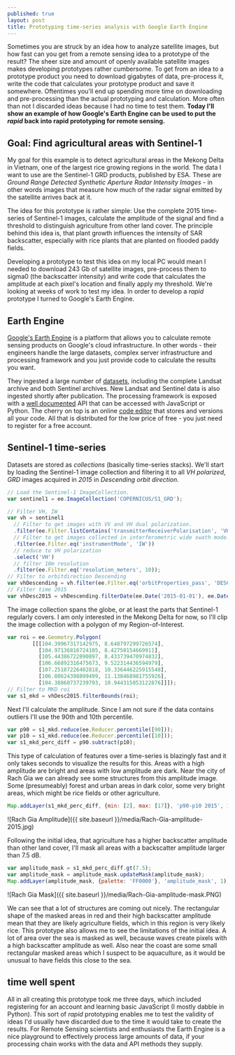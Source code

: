 ```yaml
---
published: true
layout: post
title: Prototyping time-series analysis with Google Earth Engine
---
```

Sometimes you are struck by an idea how to analyze satellite images, but how
fast can you get from a remote sensing idea to a prototype of the result?
The sheer size and amount of openly available satellite images makes
developing prototypes rather cumbersome. To get from an idea to a prototype
product you need to download gigabytes of data, pre-process it, write the code
that calculates your prototype product and save it somewhere.
Oftentimes you'll end up spending more time on downloading and pre-processing
than the actual prototyping and calculation. More often than not I discarded
ideas because I had no time to test them. **Today I'll show an example of how
Google's Earth Engine can be used to put the *rapid* back into rapid
prototyping for remote sensing.**


## Goal: Find agricultural areas with Sentinel-1

My goal for this example is to detect agricultural areas in the Mekong Delta in
Vietnam, one of the largest rice growing regions in the world. The data I want
to use are the Sentinel-1 GRD products, published by ESA. These are *Ground
Range Detected Synthetic Aperture Radar Intensity Images* - in other words images
that measure how much of the radar signal emitted by the satellite arrives back
at it.

The idea for this prototype is rather simple: Use the complete 2015 time-series
of Sentinel-1 images, calculate the amplitude of the signal and find a threshold
to distinguish agriculture from other land cover. The principle behind this idea
is, that plant growth influences the
intensity of SAR backscatter, especially with rice plants that are planted on
flooded paddy fields.

Developing a prototype to test this idea on my local PC would mean I needed to
download 243 Gb of satellite images, pre-process them to sigma0 (the backscatter
intensity) and write code that calculates the amplitude at each pixel's location
and finally apply my threshold. We're looking at weeks of work to test my idea.
In order to develop a *rapid* prototype I turned to Google's Earth Engine.

## Earth Engine

[Google's Earth Engine](https://earthengine.google.com) is a platform that allows
you to calculate remote sensing products on Google's cloud infrastructure. In
other words - their engineers handle the large datasets, complex server
infrastructure and processing framework and you just provide code to calculate
the results you want.

They ingested a large number of [datasets](https://earthengine.google.com/datasets/),
including the complete Landsat archive and both Sentinel archives. New Landsat and
Sentinel data is also ingested shortly after publication. The processing
framework is exposed with a [well documented](https://developers.google.com/earth-engine/)
API that can be accessed with JavaScript or Python. The cherry on top is an
online [code editor](https://code.earthengine.google.com/) that stores and versions all your code. All that is distributed for the low price of free - you just need to register for a free account.

## Sentinel-1 time-series

Datasets are stored as *collections* (basically time-series stacks). We'll start by loading the Sentinel-1 image collection and filtering it to all *VH polarized*, *GRD* images acquired in *2015* in *Descending orbit direction*.

```javascript
// Load the Sentinel-1 ImageCollection.
var sentinel1 = ee.ImageCollection('COPERNICUS/S1_GRD');

// Filter VH, IW
var vh = sentinel1
  // Filter to get images with VV and VH dual polarization.
  .filter(ee.Filter.listContains('transmitterReceiverPolarisation', 'VH'))
  // Filter to get images collected in interferometric wide swath mode.
  .filter(ee.Filter.eq('instrumentMode', 'IW'))
  // reduce to VH polarization
  .select('VH')
  // filter 10m resolution
  .filter(ee.Filter.eq('resolution_meters', 10));
// Filter to orbitdirection Descending
var vhDescending = vh.filter(ee.Filter.eq('orbitProperties_pass', 'DESCENDING'));
// Filter time 2015
var vhDesc2015 = vhDescending.filterDate(ee.Date('2015-01-01'), ee.Date('2015-12-31'));
```

The image collection spans the globe, or at least the parts that Sentinel-1 regularly covers. I am only interested in the Mekong Delta for now, so I'll clip the image collection with a polygon of my Region-of-Interest.

```javascript
var roi = ee.Geometry.Polygon(
        [[[104.39967317142975, 8.648797299726574],
          [104.97136816724105, 8.42750154669911],
          [105.44386722890897, 8.433739470974832],
          [106.66892316475673, 9.522314436594979],
          [107.25187226402818, 10.336446225915548],
          [106.80624398899499, 11.138468981755926],
          [104.38860737239793, 10.944315053122876]]]);
// Filter to MKD roi
var s1_mkd = vhDesc2015.filterBounds(roi);
```

Next I'll calculate the amplitude. Since I am not sure if the data contains outliers I'll use the 90th and 10th percentile.

```javascript
var p90 = s1_mkd.reduce(ee.Reducer.percentile([90]));
var p10 = s1_mkd.reduce(ee.Reducer.percentile([10]));
var s1_mkd_perc_diff = p90.subtract(p10);
```

This type of calculation of features over a time-series is blazingly fast and it only takes seconds to visualize the results for this. Areas with a high amplitude are bright and areas with low amplitude are dark. Near the city of Rach Gia we can already see some structures from this amplitude image. Some (presumeably) forest and urban areas in dark color, some very bright areas, which might be rice fields or other agriculture.

```javascript
Map.addLayer(s1_mkd_perc_diff, {min: [2], max: [17]}, 'p90-p10 2015', 1);
```

![Rach Gia Amplitude]({{ site.baseurl }}/media/Rach-Gia-amplitude-2015.jpg)

Following the initial idea, that agriculture has a higher backscatter amplitude than other land cover, I'll mask all areas with a backscatter amplitude larger than 7.5 dB.

```javascript
var amplitude_mask = s1_mkd_perc_diff.gt(7.5);
var amplitude_mask = amplitude_mask.updateMask(amplitude_mask);
Map.addLayer(amplitude_mask, {palette: 'FF0000'}, 'amplitude_mask', 1);
```

![Rach Gia Mask]({{ site.baseurl }}/media/Rach-Gia-amplitude-mask.PNG)

We can see that a lot of structures are coming out nicely. The rectangular shape of the masked areas in red and their high backscatter amplitude mean that they are likely agriculture fields, which in this region is very likely rice. This prototype also allows me to see the limitations of the initial idea. A lot of area over the sea is masked as well, because waves create pixels with a high backscatter amplitude as well. Also near the coast are some small rectangular masked areas which I suspect to be aquaculture, as it would be unusual to have fields this close to the sea.

## time well spent

All in all creating this prototype took me three days, which included registering for an account and learning basic JavaScript (I mostly dabble in Python). This sort of *rapid* prototyping enables me to test the validity of ideas I'd usually have discarded due to the time it would take to create the results. For Remote Sensing scientists and enthusiasts the Earth Engine is a nice playground to effectively process large amounts of data, if your processing chain works with the data and API methods they supply.
